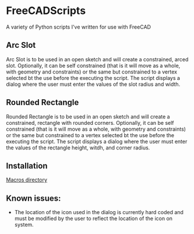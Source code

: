 # FreeCADScripts
A variety of Python scripts I've written for use with FreeCAD

## Arc Slot
Arc Slot is to be used in an open sketch and will create a constrained, arced slot.
Optionally, it can be self constrained (that is it will move as a whole, with geometry and constraints) or
the same but constrained to a vertex selected bt the use before the executing the script.
The script displays a dialog where the user must enter the values of the slot radius and width.

## Rounded Rectangle
Rounded Rectangle is to be used in an open sketch and will create a constrained, rectangle with rounded corners.
Optionally, it can be self constrained (that is it will move as a whole, with geometry and constraints) or
the same but constrained to a vertex selected bt the use before the executing the script.
The script displays a dialog where the user must enter the values of the rectangle height, witdh, and corner radius.

## Installation
[Macros directory](https://wiki.freecadweb.org/How_to_install_macros#Macros_directory "Macros directory")



## Known issues:
* The location of the icon used in the dialog is currently hard coded and must be modified by the user to reflect the location
of the icon on system.
